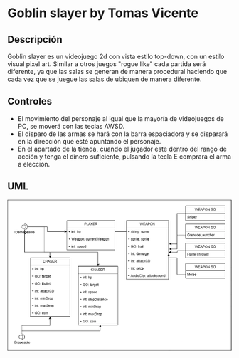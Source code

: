 # Goblin slayer by Tomas Vicente
## Descripción
Goblin slayer es un videojuego 2d con vista estilo top-down, con un estilo visual pixel art. Similar a otros juegos "rogue like" cada partida será diferente, ya que las salas se generan de manera procedural haciendo que cada vez que se juegue las salas de ubiquen de manera diferente.

## Controles
- El movimiento del personaje al igual que la mayoría de videojuegos de PC, se moverá con las teclas AWSD.
- El disparo de las armas se hará con la barra espaciadora y se disparará en la dirección que esté apuntando el personaje.
- En el apartado de la tienda, cuando el jugador este dentro del rango de acción y tenga el dinero suficiente, pulsando la tecla E comprará el arma a elección.

## UML
![Roguelike UML](UML.png)
